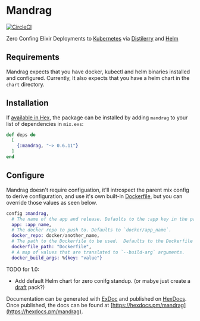 # Mandrag

[![CircleCI](https://circleci.com/gh/cschiewek/mandrag.svg?style=svg)](https://circleci.com/gh/cschiewek/mandrag)

Zero Confing Elixir Deployments to [Kubernetes](https://kubernetes.io/) via [Distilerry](https://github.com/bitwalker/distillery) and [Helm](https://helm.sh/)

## Requirements
Mandrag expects that you have docker, kubectl and helm binaries installed and configured.  Currently, It also expects that you have a helm chart in the `chart` directory.

## Installation

If [available in Hex](https://hex.pm/docs/publish), the package can be installed
by adding `mandrag` to your list of dependencies in `mix.exs`:

```elixir
def deps do
  [
    {:mandrag, "~> 0.6.11"}
  ]
end
```

## Configure

Mandrag doesn't require configuation, it'll introspect the parent mix config to derive configuration, and use it's own built-in [Dockerfile](https://github.com/cschiewek/mandrag/blob/master/priv/Dockerfile), but you can override those values as seen below.

```elixir
config :mandrag,
  # The name of the app and release. Defaults to the :app key in the parent mix project.
  app: :app_name,
  # The docker repo to push to. Defaults to `docker/app_name`.
  docker_repo: docker/another_name,
  # The path to the Dockerfile to be used.  Defaults to the Dockerfile inside this package.
  dockerfile_path: "Dockerfile",
  # A map of values that are translated to `--build-arg` arguments.
  docker_build_args: %{key: "value"}
```

TODO for 1.0:
- Add default Helm chart for zero conifg standup.  (or mabye just create a [draft](https://draft.sh/) pack?)

Documentation can be generated with [ExDoc](https://github.com/elixir-lang/ex_doc)
and published on [HexDocs](https://hexdocs.pm). Once published, the docs can
be found at [https://hexdocs.pm/mandrag](https://hexdocs.pm/mandrag).
